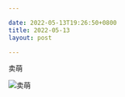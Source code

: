 ```yaml
---

date: 2022-05-13T19:26:50+0800
title: 2022-05-13
layout: post

---
```


卖萌

![卖萌](https://ohsaisai.oss-cn-shanghai.aliyuncs.com/2022/05/2022-05-13-1.jpeg)
